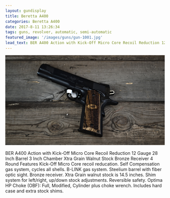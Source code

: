 ```yaml
---
layout: gundisplay
title: Beretta A400
categories: Beretta A400
date: 2017-8-11 13:26:34
tags: guns, revolver, automatic, semi-automatic
featured_image: '/images/guns/gun-1001.jpg'
lead_text: BER A400 Action with Kick-Off Micro Core Recoil Reduction 12 Gauge
---
```


![Beretta A400](/images/guns/gun-1001.jpg)

BER A400 Action with Kick-Off Micro Core Recoil Reduction 12 Gauge 28 Inch Barrel 3 Inch Chamber Xtra Grain Walnut Stock Bronze Receiver 4 Round Features Kick-Off Micro Core recoil reducation. Self Compensation gas system, cycles all shells. B-LINK gas system. Steelium barrel with fiber optic sight. Bronze receiver. Xtra Grain walnut stock is 14.5 inches. Shim system for left/right, up/down stock adjustments. Reversible safety. Optima HP Choke (OBF): Full, Modified, Cylinder plus choke wrench. Includes hard case and extra stock shims.
 

